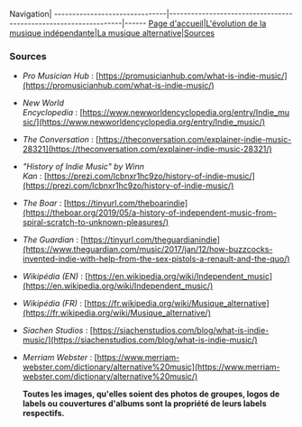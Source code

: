 Navigation|
-------------------------------|-----------------------------------------------------------------|------
[Page d'accueil](/indie-music/)|[L'évolution de la musique indépendante](./evolution)|[La musique alternative](./alternative)|[Sources](./sources)

### Sources

* *Pro Musician Hub* : [https://promusicianhub.com/what-is-indie-music/](https://promusicianhub.com/what-is-indie-music/)
* *New World Encyclopedia* : [https://www.newworldencyclopedia.org/entry/Indie_music/](https://www.newworldencyclopedia.org/entry/Indie_music/)
* *The Conversation* : [https://theconversation.com/explainer-indie-music-28321](https://theconversation.com/explainer-indie-music-28321/)
* *"History of Indie Music" by Winn Kan* : [https://prezi.com/lcbnxr1hc9zo/history-of-indie-music/](https://prezi.com/lcbnxr1hc9zo/history-of-indie-music/)
* *The Boar* : [https://tinyurl.com/theboarindie](https://theboar.org/2019/05/a-history-of-independent-music-from-spiral-scratch-to-unknown-pleasures/)
* *The Guardian* : [https://tinyurl.com/theguardianindie](https://www.theguardian.com/music/2017/jan/12/how-buzzcocks-invented-indie-with-help-from-the-sex-pistols-a-renault-and-the-quo/)
* *Wikipédia (EN)* : [https://en.wikipedia.org/wiki/Independent_music](https://en.wikipedia.org/wiki/Independent_music/)
* *Wikipédia (FR)* : [https://fr.wikipedia.org/wiki/Musique_alternative](https://fr.wikipedia.org/wiki/Musique_alternative/)
* *Siachen Studios* : [https://siachenstudios.com/blog/what-is-indie-music/](https://siachenstudios.com/blog/what-is-indie-music/)
* *Merriam Webster* : [https://www.merriam-webster.com/dictionary/alternative%20music](https://www.merriam-webster.com/dictionary/alternative%20music/)

    **Toutes les images, qu'elles soient des photos de groupes, logos de labels ou couvertures d'albums sont la propriété de leurs labels respectifs.**
